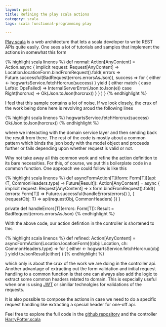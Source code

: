 ```yaml
---
layout: post
title: Refining the play scala actions
category: scala
tags: scala functional-programming play

---
```


[Play scala](https://www.playframework.com/) is a web architecture that lets a scala developer to write REST APIs quite easily. One sees a lot of tutorials and samples that implement the actions in somewhat this form

{% highlight scala linenos %}
def normal: Action[AnyContent] = Action.async { implicit request: Request[AnyContent] =>
    Location.locationForm.bindFromRequest().fold(
      errors => Future.successful(BadRequest(errors.errorsAsJson)),
      success => for {
        either <- hogwartsService.fetchHorcrux(success)
      } yield {
        either match {
          case Left(e: OpsFailed) => InternalServerError(Json.toJson(e))
          case Right(horcrux) => Ok(Json.toJson(horcrux))
        }
      }
    )
}
{% endhighlight %}

I feel that this sample contains a lot of noise. If we look closely, the crux of the work being done here is revolving aroud the following lines

{% highlight scala linenos %}
hogwartsService.fetchHorcrux(success)
Ok(Json.toJson(horcrux))
{% endhighlight %}

where we interacting with the domain service layer and then sending back the result from there. The rest of the code is mostly about a common pattern which binds the json body with the model object and proceeds further or fails depending upon whether request is valid or not.

Why not take away all this common work and refine the action definition to its bare necessities. For this, of course, we put this boilerplate code in a common function. One approach we could follow is like this

{% highlight scala linenos %}
def asyncFormAction[T](form: Form[T])(api: (T, CommonHeaders.type) => Future[Result]): Action[AnyContent] = async { implicit request: Request[AnyContent] =>
   x form.bindFromRequest().fold({
      (errors: Form[T]) => Future.successful(handleErrors(errors))
    }, {
      (requestObj: T) => api(requestObj, CommonHeaders)
    })
}

private def handleErrors[T](errors: Form[T]): Result = BadRequest(errors.errorsAsJson)
{% endhighlight %}

With the above code, our action defintion in the controller is shortened to this

{% highlight scala linenos %}
def refined: Action[AnyContent] = asyncFormAction(Location.locationForm)((obj: Location, ch: CommonHeaders.type) => for {
    either <- hogwartsService.fetchHorcrux(obj)
  } yield toJsonResult(either)
)
{% endhighlight %}

which only is about the crux of the work we are doing in the controller api. Another advantage of extracting out the form validation and initial request handling to a common function is that one can always also add the logic to extract some common headers related to domain. This is especially useful when one is using [JWT](https://jwt.io/) or similiar technolgies for validations of the requests.

It is also possible to compose the actions in case we need to do a specific request handling like extracting a special header for one-off api.

Feel free to explore the full code in the [github repository](https://github.com/abbi-gaurav/ReactiveMongoPlay) and the controller [HarryPotter.scala](https://github.com/abbi-gaurav/ReactiveMongoPlay/blob/master/app/com/gabbi/controllers/HarryPotter.scala)
